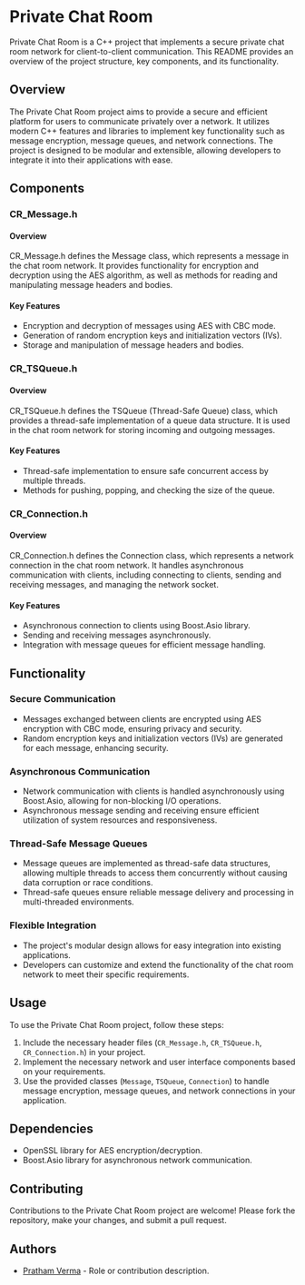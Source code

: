 # Private Chat Room

Private Chat Room is a C++ project that implements a secure private chat room network for client-to-client communication. This README provides an overview of the project structure, key components, and its functionality.

## Overview

The Private Chat Room project aims to provide a secure and efficient platform for users to communicate privately over a network. It utilizes modern C++ features and libraries to implement key functionality such as message encryption, message queues, and network connections. The project is designed to be modular and extensible, allowing developers to integrate it into their applications with ease.

## Components

### CR_Message.h

#### Overview
CR_Message.h defines the Message class, which represents a message in the chat room network. It provides functionality for encryption and decryption using the AES algorithm, as well as methods for reading and manipulating message headers and bodies.

#### Key Features
- Encryption and decryption of messages using AES with CBC mode.
- Generation of random encryption keys and initialization vectors (IVs).
- Storage and manipulation of message headers and bodies.

### CR_TSQueue.h

#### Overview
CR_TSQueue.h defines the TSQueue (Thread-Safe Queue) class, which provides a thread-safe implementation of a queue data structure. It is used in the chat room network for storing incoming and outgoing messages.

#### Key Features
- Thread-safe implementation to ensure safe concurrent access by multiple threads.
- Methods for pushing, popping, and checking the size of the queue.

### CR_Connection.h

#### Overview
CR_Connection.h defines the Connection class, which represents a network connection in the chat room network. It handles asynchronous communication with clients, including connecting to clients, sending and receiving messages, and managing the network socket.

#### Key Features
- Asynchronous connection to clients using Boost.Asio library.
- Sending and receiving messages asynchronously.
- Integration with message queues for efficient message handling.

## Functionality

### Secure Communication
- Messages exchanged between clients are encrypted using AES encryption with CBC mode, ensuring privacy and security.
- Random encryption keys and initialization vectors (IVs) are generated for each message, enhancing security.

### Asynchronous Communication
- Network communication with clients is handled asynchronously using Boost.Asio, allowing for non-blocking I/O operations.
- Asynchronous message sending and receiving ensure efficient utilization of system resources and responsiveness.

### Thread-Safe Message Queues
- Message queues are implemented as thread-safe data structures, allowing multiple threads to access them concurrently without causing data corruption or race conditions.
- Thread-safe queues ensure reliable message delivery and processing in multi-threaded environments.

### Flexible Integration
- The project's modular design allows for easy integration into existing applications.
- Developers can customize and extend the functionality of the chat room network to meet their specific requirements.

## Usage

To use the Private Chat Room project, follow these steps:

1. Include the necessary header files (`CR_Message.h`, `CR_TSQueue.h`, `CR_Connection.h`) in your project.
2. Implement the necessary network and user interface components based on your requirements.
3. Use the provided classes (`Message`, `TSQueue`, `Connection`) to handle message encryption, message queues, and network connections in your application.

## Dependencies

- OpenSSL library for AES encryption/decryption.
- Boost.Asio library for asynchronous network communication.

## Contributing

Contributions to the Private Chat Room project are welcome! Please fork the repository, make your changes, and submit a pull request.

## Authors

- [Pratham Verma](https://github.com/pratham20978) - Role or contribution description.


